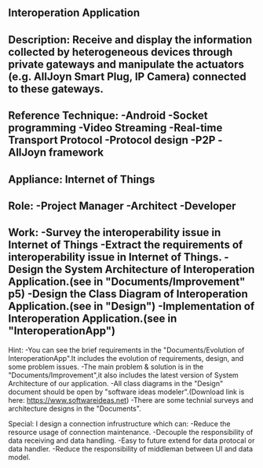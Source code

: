 Interoperation Application
------------------------------------------------------------------------------------	
Description:
Receive and display the information collected by heterogeneous devices through private gateways and manipulate the actuators (e.g. AllJoyn Smart Plug, IP Camera) connected to these gateways.
------------------------------------------------------------------------------------	
Reference Technique:
-Android
-Socket programming
-Video Streaming
-Real-time Transport Protocol
-Protocol design
-P2P
-AllJoyn framework
------------------------------------------------------------------------------------	
Appliance:
Internet of Things
------------------------------------------------------------------------------------	
Role:
-Project Manager
-Architect
-Developer
------------------------------------------------------------------------------------
Work:
-Survey the interoperability issue in Internet of Things
-Extract the requirements of interoperability issue in Internet of Things.
-Design the System Architecture of Interoperation Application.(see in "Documents/Improvement" p5)
-Design the Class Diagram of Interoperation Application.(see in "Design")
-Implementation of Interoperation Application.(see in "InteroperationApp")
------------------------------------------------------------------------------------

Hint:
-You can see the brief requirements in the "Documents/Evolution of InteroperationApp".It includes the evolution of requirements, design, and some problem issues. 
-The main problem & solution is in the "Documents/Improvement",it also includes the latest version of System Architecture of our application.
-All class diagrams in the "Design" document should be open by "software ideas modeler".(Download link is here: https://www.softwareideas.net)
-There are some technial surveys and architecture designs in the "Documents".

Special:
I design a connection infrustructure which can:
-Reduce the resource usage of connection maintenance.
-Decouple the responsibility of data receiving and data handling.
-Easy to future extend for data protocal or data handler.
-Reduce the responsibility of middleman between UI and data model.

	